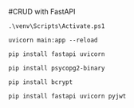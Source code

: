
#CRUD with FastAPI

```
.\venv\Scripts\Activate.ps1
```

```
uvicorn main:app --reload
```

```
pip install fastapi uvicorn
```

```
pip install psycopg2-binary
```

```
pip install bcrypt
```

```
pip install fastapi uvicorn pyjwt
```